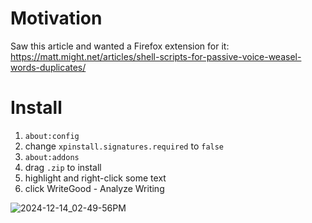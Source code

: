 Motivation
========

Saw this article and wanted a Firefox extension for it: https://matt.might.net/articles/shell-scripts-for-passive-voice-weasel-words-duplicates/

Install
========

1. `about:config`
2. change `xpinstall.signatures.required` to `false`
3. `about:addons`
4. drag `.zip` to install
5. highlight and right-click some text
6. click WriteGood - Analyze Writing

![2024-12-14_02-49-56PM](https://github.com/user-attachments/assets/aa3d9533-9d2e-4cfd-bcc3-486489a49d66)
